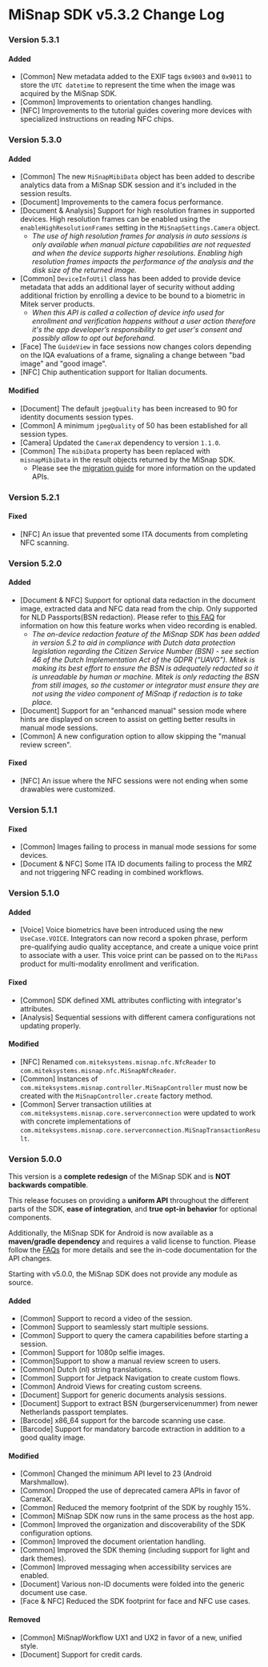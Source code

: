 # MiSnap SDK v5.3.2 Change Log
### **Version 5.3.1**
#### **Added**
* [Common] New metadata added to the EXIF tags `0x9003` and `0x9011` to store the `UTC datetime` to represent the time when the image was acquired by the MiSnap SDK.
* [Common] Improvements to orientation changes handling.
* [NFC] Improvements to the tutorial guides covering more devices with specialized instructions on reading NFC chips.

### **Version 5.3.0**
#### **Added**
* [Common] The new `MiSnapMibiData` object has been added to describe analytics data from a MiSnap SDK session and it's included in the session results.
* [Document] Improvements to the camera focus performance.
* [Document & Analysis] Support for high resolution frames in supported devices. High resolution frames can be enabled using the `enableHighResolutionFrames` setting in the `MiSnapSettings.Camera` object.
  * _The use of high resolution frames for analysis in auto sessions is only available when manual picture capabilities are not requested and when the device supports higher resolutions. Enabling high resolution frames impacts the performance of the analysis and the disk size of the returned image._
* [Common] `DeviceInfoUtil` class has been added to provide device metadata that adds an additional layer of security without adding additional friction by enrolling a device to be bound to a biometric in Mitek server products.
  * _When this API is called a collection of device info used for enrollment and verification happens without a user action therefore it's the app developer’s responsibility to get user's consent and possibly allow to opt out beforehand._
* [Face] The `GuideView` in face sessions now changes colors depending on the IQA evaluations of a frame, signaling a change between "bad image" and "good image".
* [NFC] Chip authentication support for Italian documents.

#### **Modified**
* [Document] The default `jpegQuality` has been increased to 90 for identity documents session types.
* [Common] A minimum `jpegQuality` of 50 has been established for all session types.
* [Camera] Updated the `CameraX` dependency to version `1.1.0`.
* [Common] The `mibiData` property has been replaced with `misnapMibiData` in the result objects returned by the MiSnap SDK.
  * Please see the [migration guide](./migration_guide.md) for more information on the updated APIs.
  
### **Version 5.2.1**
#### **Fixed**
* [NFC] An issue that prevented some ITA documents from completing NFC scanning.

### **Version 5.2.0**
#### **Added**
* [Document & NFC] Support for optional data redaction in the document image, extracted data and NFC data read from the chip. Only supported for NLD Passports(BSN redaction). Please refer to [this FAQ](../README.md#how-does-the-video-recording-feature-work-when-optional-data-bsn-redaction-for-nld-documents-is-enabled) for information on how this feature works when video recording is enabled.
    * _The on-device redaction feature of the MiSnap SDK has been added in version 5.2 to aid in compliance with Dutch data protection legislation regarding the Citizen Service Number (BSN) - see section 46 of the Dutch Implementation Act of the GDPR (“UAVG”). Mitek is making its best effort to ensure the BSN is adequately redacted so it is unreadable by human or machine.  Mitek is only redacting the BSN from still images, so the customer or integrator must ensure they are not using the video component of MiSnap if redaction is to take place._
* [Document] Support for an "enhanced manual" session mode where hints are displayed on screen to assist on getting better results in manual mode sessions.
* [Common] A new configuration option to allow skipping the "manual review screen".

#### **Fixed**
* [NFC] An issue where the NFC sessions were not ending when some drawables were customized.

### **Version 5.1.1**
#### **Fixed**
* [Common] Images failing to process in manual mode sessions for some devices.
* [Document & NFC] Some ITA ID documents failing to process the MRZ and not triggering NFC reading in combined workflows.

### **Version 5.1.0**
#### **Added**
* [Voice] Voice biometrics have been introduced using the new `UseCase.VOICE`.  Integrators can now record a spoken phrase, perform pre-qualifying audio quality acceptance, and create a unique voice print to associate with a user. This voice print can be passed on to the `MiPass` product for multi-modality enrollment and verification.

#### **Fixed**
* [Common] SDK defined XML attributes conflicting with integrator's attributes.
* [Analysis] Sequential sessions with different camera configurations not updating properly.

#### **Modified**
* [NFC] Renamed `com.miteksystems.misnap.nfc.NfcReader` to `com.miteksystems.misnap.nfc.MiSnapNfcReader`.
* [Common] Instances of `com.miteksystems.misnap.controller.MiSnapController` must now be created with the `MiSnapController.create` factory method.
* [Common] Server transaction utilities at `com.miteksystems.misnap.core.serverconnection` were updated to work with concrete implementations of `com.miteksystems.misnap.core.serverconnection.MiSnapTransactionResult`.

### **Version 5.0.0**

This version is a **complete redesign** of the MiSnap SDK and is **NOT backwards compatible**.

This release focuses on providing a **uniform API** throughout the different parts of the SDK, **ease of integration**, and **true opt-in behavior** for optional components. 

Additionally, the MiSnap SDK for Android is now available as a **maven/gradle dependency** and requires a valid license to function. Please follow the [FAQs](../README.md#frequently-asked-questions-faqs) for more details and see the in-code documentation for the API changes.

Starting with v5.0.0, the MiSnap SDK does not provide any module as source.

#### **Added**
* [Common] Support to record a video of the session.
* [Common] Support to seamlessly start multiple sessions.
* [Common] Support to query the camera capabilities before starting a session.
* [Common] Support for 1080p selfie images.
* [Common]Support to show a manual review screen to users.
* [Common] Dutch (nl) string translations.
* [Common] Support for Jetpack Navigation to create custom flows.
* [Common] Android Views for creating custom screens.
* [Document] Support for generic documents analysis sessions.
* [Document] Support to extract BSN (burgerservicenummer) from newer Netherlands passport templates.
* [Barcode] x86_64 support for the barcode scanning use case.
* [Barcode] Support for mandatory barcode extraction in addition to a good quality image.

#### **Modified**
* [Common] Changed the minimum API level to 23 (Android Marshmallow).
* [Common] Dropped the use of deprecated camera APIs in favor of CameraX.
* [Common] Reduced the memory footprint of the SDK by roughly 15%.
* [Common] MiSnap SDK now runs in the same process as the host app.
* [Common] Improved the organization and discoverability of the SDK configuration options.
* [Common] Improved the document orientation handling.
* [Common] Improved the SDK theming (including support for light and dark themes).
* [Common] Improved messaging when accessibility services are enabled.
* [Document] Various non-ID documents were folded into the generic document use case.
* [Face & NFC] Reduced the SDK footprint for face and NFC use cases.

#### **Removed**
* [Common] MiSnapWorkflow UX1 and UX2 in favor of a new, unified style.
* [Document] Support for credit cards.